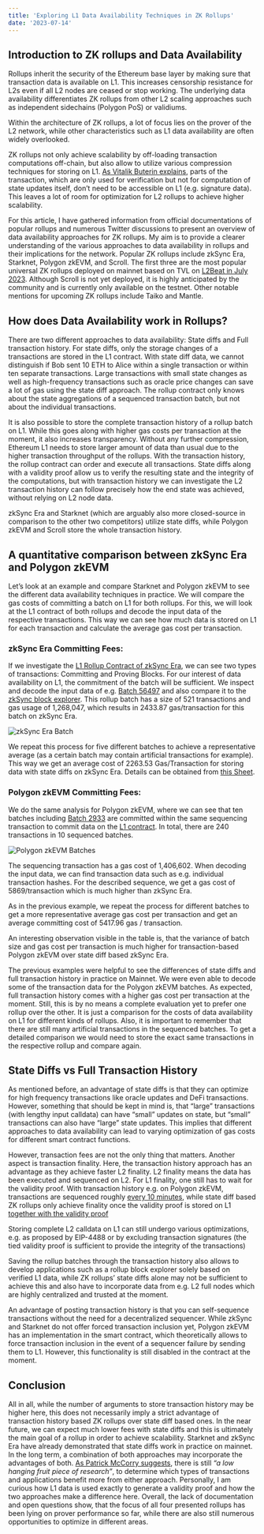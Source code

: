 ```yaml
---
title: 'Exploring L1 Data Availability Techniques in ZK Rollups'
date: '2023-07-14'
---
```

## Introduction to ZK rollups and Data Availability
Rollups inherit the security of the Ethereum base layer by making sure that transaction data is available on L1. This increases censorship resistance for L2s even if all L2 nodes are ceased or stop working. The underlying data availability differentiates ZK rollups from other L2 scaling approaches such as independent sidechains (Polygon PoS) or validiums.

Within the architecture of ZK rollups, a lot of focus lies on the prover of the L2 network, while other characteristics such as L1 data availability are often widely overlooked.

ZK rollups not only achieve scalability by off-loading transaction computations off-chain, but also allow to utilize various compression techniques for storing on L1. [As Vitalik Buterin explains](https://vitalik.ca/general/2021/01/05/rollup.html), parts of the transaction, which are only used for verification but not for computation of state updates itself, don’t need to be accessible on L1 (e.g. signature data). This leaves a lot of room for optimization for L2 rollups to achieve higher scalability.

For this article, I have gathered information from official documentations of popular rollups and numerous Twitter discussions to present an overview of data availability approaches for ZK rollups. My aim is to provide a clearer understanding of the various approaches to data availability in rollups and their implications for the network. Popular ZK rollups include zkSync Era, Starknet, Polygon zkEVM, and Scroll. The first three are the most popular universal ZK rollups deployed on mainnet based on TVL on [L2Beat in July 2023](https://l2beat.com/scaling/tvl#active). Although Scroll is not yet deployed, it is highly anticipated by the community and is currently only available on the testnet. Other notable mentions for upcoming ZK rollups include Taiko and Mantle.

## How does Data Availability work in Rollups?
There are two different approaches to data availability: State diffs and Full transaction history. For state diffs, only the storage changes of a transactions are stored in the L1 contract. With state diff data, we cannot distinguish if Bob sent 10 ETH to Alice within a single transaction or within ten separate transactions. Large transactions with small state changes as well as high-frequency transactions such as oracle price changes can save a lot of gas using the state diff approach. The rollup contract only knows about the state aggregations of a sequenced transaction batch, but not about the individual transactions.

It is also possible to store the complete transaction history of a rollup batch on L1. While this goes along with higher gas costs per transaction at the moment, it also increases transparency. Without any further compression, Ethereum L1 needs to store larger amount of data than usual due to the higher transaction throughput of the rollups. With the transaction history, the rollup contract can order and execute all transactions. State diffs along with a validity proof allow us to verify the resulting state and the integrity of the computations, but with transaction history we can investigate the L2 transaction history can follow precisely how the end state was achieved, without relying on L2 node data.

zkSync Era and Starknet (which are arguably also more closed-source in comparison to the other two competitors) utilize state diffs, while Polygon zkEVM and Scroll store the whole transaction history.

## A quantitative comparison between zkSync Era and Polygon zkEVM
Let’s look at an example and compare Starknet and Polygon zkEVM to see the different data availability techniques in practice. We will compare the gas costs of committing a batch on L1 for both rollups. For this, we will look at the L1 contract of both rollups and decode the input data of the respective transactions. This way we can see how much data is stored on L1 for each transaction and calculate the average gas cost per transaction. 

### zkSync Era Committing Fees:
If we investigate the [L1 Rollup Contract of zkSync Era](https://etherscan.io/address/0x3db52ce065f728011ac6732222270b3f2360d919), we can see two types of transactions: Committing and Proving Blocks. For our interest of data availability on L1, the commitment of the batch will be sufficient. We inspect and decode the input data of e.g. [Batch 56497](https://etherscan.io/tx/0x91550b5390c02414b5c717de15486ca0d39976f20a16f18f29ff87e5199245cf) and also compare it to the [zkSync block explorer](https://explorer.zksync.io/batch/56497). This rollup batch has a size of 521 transactions and gas usage of 1,268,047, which results in 2433.87 gas/transaction for this batch on zkSync Era.

![zkSync Era Batch](/images/zkSyncBatch.png)

We repeat this process for five different batches to achieve a representative average (as a certain batch may contain artificial transactions for example). This way we get an average cost of 2263.53 Gas/Transaction for storing data with state diffs on zkSync Era. Details can be obtained from [this Sheet](https://docs.google.com/spreadsheets/d/1gL29DU6DnzHRtH77v_l2P2spOt2_LSzwuY-nW6n3a4Y/edit?usp=sharing).

### Polygon zkEVM Committing Fees:
We do the same analysis for Polygon zkEVM, where we can see that ten batches including [Batch 2933](https://zkevm.polygonscan.com/batch/29933) are committed within the same sequencing transaction to commit data on the [L1 contract](https://etherscan.io/tx/0x95efcdf9d8cc5873922044d0d0b2cdad3a0effb198759f6adb667562c52b4264). In total, there are 240 transactions in 10 sequenced batches. 

![Polygon zkEVM Batches](/images/polygonBatches.png)

The sequencing transaction has a gas cost of 1,406,602. When decoding the input data, we can find transaction data such as e.g. individual transaction hashes. For the described sequence, we get a gas cost of 5869/transaction which is much higher than zkSync Era.

As in the previous example, we repeat the process for different batches to get a more representative average gas cost per transaction and get an average committing cost of 5417.96 gas / transaction.

An interesting observation visible in the table is, that the variance of batch size and gas cost per transaction is much higher for transaction-based Polygon zkEVM over state diff based zkSync Era.

The previous examples were helpful to see the differences of state diffs and full transaction history in practice on Mainnet. We were even able to decode some of the transaction data for the Polygon zkEVM batches. As expected, full transaction history comes with a higher gas cost per transaction at the moment. Still, this is by no means a complete evaluation yet to prefer one rollup over the other. It is just a comparison for the costs of data availability on L1 for different kinds of rollups. Also, it is important to remember that there are still many artificial transactions in the sequenced batches. To get a detailed comparison we would need to store the exact same transactions in the respective rollup and compare again.

## State Diffs vs Full Transaction History
As mentioned before, an advantage of state diffs is that they can optimize for high frequency transactions like oracle updates and DeFi transactions. However, something that should be kept in mind is, that “large” transactions (with lengthy input calldata) can have “small” updates on state, but “small” transactions can also have “large” state updates. This implies that different approaches to data availability can lead to varying optimization of gas costs for different smart contract functions.

However, transaction fees are not the only thing that matters. Another aspect is transaction finality. Here, the transaction history approach has an advantage as they achieve faster L2 finality. L2 finality means the data has been executed and sequenced on L2. For L1 finality, one still has to wait for the validity proof. With transaction history e.g. on Polygon zkEVM, transactions are sequenced roughly [every 10 minutes](https://etherscan.io/address/0x148Ee7dAF16574cD020aFa34CC658f8F3fbd2800), while state diff based ZK rollups only achieve finality once the validity proof is stored on L1 [together with the validity proof](https://twitter.com/bkiepuszewski/status/1659296114326007837)

Storing complete L2 calldata on L1 can still undergo various optimizations, e.g. as proposed by EIP-4488 or by excluding transaction signatures (the tied validity proof is sufficient to provide the integrity of the transactions)

Saving the rollup batches through the transaction history also allows to develop applications such as a rollup block explorer solely based on verified L1 data, while ZK rollups’ state diffs alone may not be sufficient to achieve this and also have to incorporate data from e.g. L2 full nodes which are highly centralized and trusted at the moment.

An advantage of posting transaction history is that you can self-sequence transactions without the need for a decentralized sequencer. While zkSync and Starknet do not offer forced transaction inclusion yet, Polygon zkEVM has an implementation in the smart contract, which theoretically allows to force transaction inclusion in the event of a sequencer failure by sending them to L1. However, this functionality is still disabled in the contract at the moment.

## Conclusion
All in all, while the number of arguments to store transaction history may be higher here, this does not necessarily imply a strict advantage of transaction history based ZK rollups over state diff based ones. In the near future, we can expect much lower fees with state diffs and this is ultimately the main goal of a rollup in order to achieve scalability. Starknet and zkSync Era have already demonstrated that state diffs work in practice on mainnet. In the long term, a combination of both approaches may incorporate the advantages of both. [As Patrick McCorry suggests](https://twitter.com/stonecoldpat0/status/1490853042924576769), there is still *“a low hanging fruit piece of research”*, to determine which types of transactions and applications benefit more from either approach. Personally, I am curious how L1 data is used exactly to generate a validity proof and how the two approaches make a difference here. Overall, the lack of documentation and open questions show, that the focus of all four presented rollups has been lying on prover performance so far, while there are also still numerous opportunities to optimize in different areas.